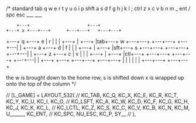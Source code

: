 /*
standard
tab  q w e r   t y u o i     p
shft a s d f   g h j k l     ;
ctrl z x c v   b n m _ ent   /
     spc esc   ___ ___

        +---+                      +---+
    +---+ x +---+---+      +---+---+   +---+---+
+---+ q +---+ e | r |      |   |   +---+   |   +---+
|tab+---+ w +---+---+      +---+---+   +---+---|   |
+---+ a +---+ d | f |      |   |   +---+   |   +---+
|sft+---+ s +---+---+      +---+---+   +---+---|   |
+---+ z +---+ c | v |      |   |   +---+   |   +---+
|ctl+---+   +---+---+      +---+---+   +---+---|   |
+---+                                          +---+
            +---+---+      +---+---+
            |   |   |      |   |   |
            +---+---+      +---+---+



the w is brought down to the home row,
s is shifted down
x is wrapped up onto the top of the column
*/

// [L_GAME] = LAYOUT_532(
//     KC_TAB,  KC_Q,    KC_X,    KC_E,    KC_R,           KC_T,    KC_Y,    KC_U,    KC_I,    KC_O,
//     KC_LSFT, KC_A,    KC_W,    KC_D,    KC_F,           KC_G,    KC_H,    KC_J,    KC_K,    KC_L,
//     KC_LCTL, KC_Z,    KC_S,    KC_C,    KC_V,           KC_B,    KC_N,    KC_M,    U______, KC_ENT,
//                                KC_SPC,  NU_ESC,         KC_P,    SY__
// ),

